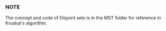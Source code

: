 ### NOTE


The concept and code of Disjoint sets is in the MST folder for reference in Kruskal's algorithm.